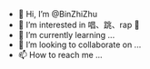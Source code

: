 - 👋 Hi, I’m @BinZhiZhu
- 👀 I’m interested in 唱、跳、rap 🏀
- 🌱 I’m currently learning ...
- 💞️ I’m looking to collaborate on ...
- 📫 How to reach me ...

<!---
BinZhiZhu/BinZhiZhu is a ✨ special ✨ repository because its `README.md` (this file) appears on your GitHub profile.
You can click the Preview link to take a look at your changes.
--->
